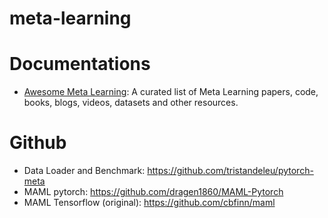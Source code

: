 # meta-learning

# Documentations
- [Awesome Meta Learning](https://github.com/sudharsan13296/Awesome-Meta-Learning): A curated list of Meta Learning papers, code, books, blogs, videos, datasets and other resources.

# Github
- Data Loader and Benchmark: https://github.com/tristandeleu/pytorch-meta
- MAML pytorch: https://github.com/dragen1860/MAML-Pytorch
- MAML Tensorflow (original): https://github.com/cbfinn/maml
